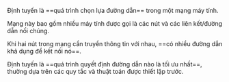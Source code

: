 Định tuyến là ==quá trình chọn lựa đường dẫn== trong một mạng máy tính.

Mạng này bao gồm nhiều máy tính được gọi là các nút và các liên kết/đường dẫn nối chúng.

Khi hai nút trong mạng cần truyền thông tin với nhau, ==có nhiều đường dẫn khả dụng để kết nối nó==. 

Định tuyến là ==quá trình quyết định đường dẫn nào là tối ưu nhất==, thường dựa trên các quy tắc và thuật toán được thiết lập trước.
